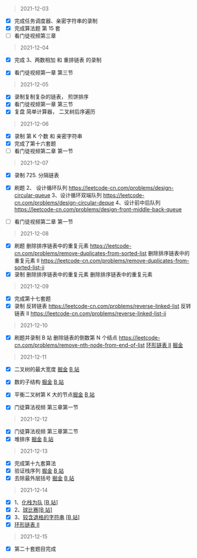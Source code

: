 > 2021-12-03

- [x] 完成任务调度器、亲密字符串的录制
- [x] 完成算法题 第 15 套
- [ ] 看门徒视频第三章

> 2021-12-04

- [x] 完成 3、两数相加 和 重排链表 的录制

- [x] 看门徒视频第一章 第三节

> 2021-12-05

- [x] 录制复制复杂的链表， 煎饼排序
- [x] 看门徒视频第一章 第三节
- [x] 复盘 简单计算器， 二叉树后序遍历

> 2021-12-06

- [x] 录制 第 K 个数 和 亲密字符串
- [x] 完成了第十六套题
- [ ] 看门徒视频第二章 第一节

> 2021-12-07

- [x] 录制 725. 分隔链表
- [x] 刷题
      2、 设计循环队列 https://leetcode-cn.com/problems/design-circular-queue
      3、设计循环双端队列 https://leetcode-cn.com/problems/design-circular-deque
      4、设计前中后队列 https://leetcode-cn.com/problems/design-front-middle-back-queue

- [ ] 看门徒视频第二章 第一节

> 2021-12-08

- [x] 刷题
      删除排序链表中的重复元素 https://leetcode-cn.com/problems/remove-duplicates-from-sorted-list
      删除排序链表中的重复元素 II https://leetcode-cn.com/problems/remove-duplicates-from-sorted-list-ii
- [x] 录制
      删除排序链表中的重复元素
      删除排序链表中的重复元素

> 2021-12-09

- [x] 完成第十七套题
- [x] 录制
      反转链表 https://leetcode-cn.com/problems/reverse-linked-list
      反转链表 II https://leetcode-cn.com/problems/reverse-linked-list-ii

> 2021-12-10

- [x] 刷题并录制 B 站
      删除链表的倒数第 N 个结点 https://leetcode-cn.com/problems/remove-nth-node-from-end-of-list
      [环形链表 II](https://leetcode-cn.com/problems/linked-list-cycle-ii) [掘金](https://juejin.cn/post/7035488343538270215)

> 2021-12-11

- [x] 二叉树的最大宽度 [掘金](https://juejin.cn/post/7040378852983439390/) [B 站](https://www.bilibili.com/video/av422302174)

- [x] 数的子结构 [掘金](https://juejin.cn/post/7040380728164483079/) [B 站](https://www.bilibili.com/video/av934804591)

- [x] 平衡二叉树第 K 大的节点[掘金](https://juejin.cn/post/7040381656678531108/) [B 站](https://www.bilibili.com/video/av209860765)

- [x] 门徒算法视频 第三章第一节

> 2021-12-12

- [x] 门徒算法视频 第三章第二节
- [x] 堆排序 [掘金](https://juejin.cn/post/7040730725485641759/) [B 站](http://www.bilibili.com/video/av209838133)

> 2021-12-13

- [x] 完成第十九套算法
- [x] 验证栈序列 [掘金](x) [B 站](https://www.bilibili.com/video/BV1v44y1a7qZ/)
- [x] 去除最外层括号 [掘金](x) [B 站](https://www.bilibili.com/video/BV1Aa411k792/)

> 2021-12-14

- [x] 1、[化栈为队](https://leetcode-cn.com/problems/implement-queue-using-stacks-lcci)
      [[B 站]](https://www.bilibili.com/video/av294827264)
- [x] 2、[球比赛](https://leetcode-cn.com/problems/baseball-game)[[B 站]](https://www.bilibili.com/video/BV1Aa411k792/)
- [x] 3、[较含退格的字符串](https://leetcode-cn.com/problems/backspace-string-compare) [[B 站]](https://www.bilibili.com/video/BV1Aa411k792/)
- [x] [环形链表 II](https://leetcode-cn.com/problems/linked-list-cycle-ii/)

> 2021-12-15
- [x] 第二十套题目完成
